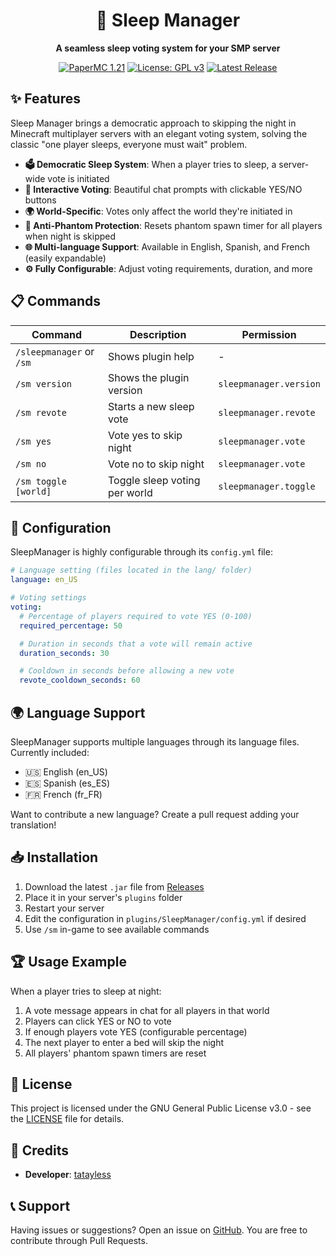 <div align="center">
  
# 🌙 Sleep Manager

**A seamless sleep voting system for your SMP server**

[![PaperMC 1.21](https://img.shields.io/badge/PaperMC-1.21+-8A2BE2)](https://papermc.io/)
[![License: GPL v3](https://img.shields.io/badge/License-GPLv3-blue.svg)](https://www.gnu.org/licenses/gpl-3.0)
[![Latest Release](https://img.shields.io/github/v/release/tatayless/sleepmanager-remastered?include_prereleases&label=latest%20release)](https://github.com/tatayless/sleepmanager-remastered/releases)

</div>

## ✨ Features

Sleep Manager brings a democratic approach to skipping the night in Minecraft multiplayer servers with an elegant voting system, solving the classic "one player sleeps, everyone must wait" problem.

- **🗳️ Democratic Sleep System**: When a player tries to sleep, a server-wide vote is initiated
- **🔔 Interactive Voting**: Beautiful chat prompts with clickable YES/NO buttons
- **🌍 World-Specific**: Votes only affect the world they're initiated in
- **👻 Anti-Phantom Protection**: Resets phantom spawn timer for all players when night is skipped
- **🌐 Multi-language Support**: Available in English, Spanish, and French (easily expandable)
- **⚙️ Fully Configurable**: Adjust voting requirements, duration, and more

## 📋 Commands

| Command                  | Description                   | Permission             |
| ------------------------ | ----------------------------- | ---------------------- |
| `/sleepmanager` or `/sm` | Shows plugin help             | -                      |
| `/sm version`            | Shows the plugin version      | `sleepmanager.version` |
| `/sm revote`             | Starts a new sleep vote       | `sleepmanager.revote`  |
| `/sm yes`                | Vote yes to skip night        | `sleepmanager.vote`    |
| `/sm no`                 | Vote no to skip night         | `sleepmanager.vote`    |
| `/sm toggle [world]`     | Toggle sleep voting per world | `sleepmanager.toggle`  |

## 🔧 Configuration

SleepManager is highly configurable through its `config.yml` file:

```yaml
# Language setting (files located in the lang/ folder)
language: en_US

# Voting settings
voting:
  # Percentage of players required to vote YES (0-100)
  required_percentage: 50

  # Duration in seconds that a vote will remain active
  duration_seconds: 30

  # Cooldown in seconds before allowing a new vote
  revote_cooldown_seconds: 60
```

## 🌍 Language Support

SleepManager supports multiple languages through its language files. Currently included:

- 🇺🇸 English (en_US)
- 🇪🇸 Spanish (es_ES)
- 🇫🇷 French (fr_FR)

Want to contribute a new language? Create a pull request adding your translation!

## 📥 Installation

1. Download the latest `.jar` file from [Releases](https://github.com/tatayless/sleepmanager-remastered/releases)
2. Place it in your server's `plugins` folder
3. Restart your server
4. Edit the configuration in `plugins/SleepManager/config.yml` if desired
5. Use `/sm` in-game to see available commands

## 🏆 Usage Example

When a player tries to sleep at night:

1. A vote message appears in chat for all players in that world
2. Players can click YES or NO to vote
3. If enough players vote YES (configurable percentage)
4. The next player to enter a bed will skip the night
5. All players' phantom spawn timers are reset

## 📝 License

This project is licensed under the GNU General Public License v3.0 - see the [LICENSE](LICENSE) file for details.

## 👥 Credits

- **Developer**: [tatayless](https://github.com/ajaparicio36)

## 📞 Support

Having issues or suggestions? Open an issue on [GitHub](https://github.com/tatayless/sleepmanager-remastered/issues). You are free to contribute through Pull Requests.
